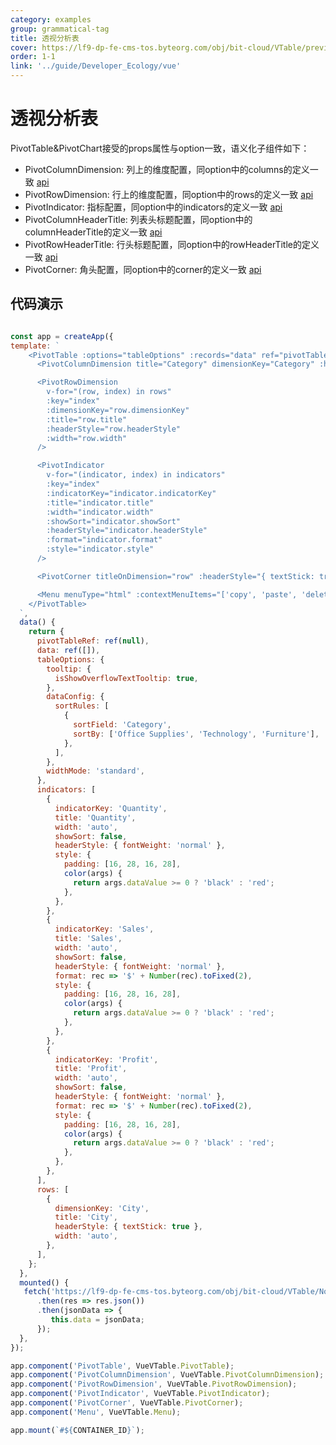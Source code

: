 ```yaml
---
category: examples
group: grammatical-tag
title: 透视分析表
cover: https://lf9-dp-fe-cms-tos.byteorg.com/obj/bit-cloud/VTable/preview/vue-pivot-table.png
order: 1-1
link: '../guide/Developer_Ecology/vue'
---
```


# 透视分析表

PivotTable&PivotChart接受的props属性与option一致，语义化子组件如下：

- PivotColumnDimension: 列上的维度配置，同option中的columns的定义一致 [api](../../option/PivotTable-columns-text#headerType)
- PivotRowDimension: 行上的维度配置，同option中的rows的定义一致 [api](../../option/PivotTable-rows-text#headerType)
- PivotIndicator: 指标配置，同option中的indicators的定义一致 [api](../../option/PivotTable-indicators-text#cellType)
- PivotColumnHeaderTitle: 列表头标题配置，同option中的columnHeaderTitle的定义一致 [api](../../option/PivotTable#rowHeaderTitle)
- PivotRowHeaderTitle: 行头标题配置，同option中的rowHeaderTitle的定义一致 [api](../../option/PivotTable#columnHeaderTitle)
- PivotCorner: 角头配置，同option中的corner的定义一致 [api](../../option/PivotTable#corner)

## 代码演示
```javascript livedemo template=vtable-vue

const app = createApp({
template: `
    <PivotTable :options="tableOptions" :records="data" ref="pivotTableRef">
      <PivotColumnDimension title="Category" dimensionKey="Category" :headerStyle="{ textStick: true }" width="auto" />

      <PivotRowDimension
        v-for="(row, index) in rows"
        :key="index"
        :dimensionKey="row.dimensionKey"
        :title="row.title"
        :headerStyle="row.headerStyle"
        :width="row.width"
      />

      <PivotIndicator
        v-for="(indicator, index) in indicators"
        :key="index"
        :indicatorKey="indicator.indicatorKey"
        :title="indicator.title"
        :width="indicator.width"
        :showSort="indicator.showSort"
        :headerStyle="indicator.headerStyle"
        :format="indicator.format"
        :style="indicator.style"
      />

      <PivotCorner titleOnDimension="row" :headerStyle="{ textStick: true }" />

      <Menu menuType="html" :contextMenuItems="['copy', 'paste', 'delete', '...']" />
    </PivotTable>
  `,
  data() {
    return {
      pivotTableRef: ref(null),
      data: ref([]),
      tableOptions: {
        tooltip: {
          isShowOverflowTextTooltip: true,
        },
        dataConfig: {
          sortRules: [
            {
              sortField: 'Category',
              sortBy: ['Office Supplies', 'Technology', 'Furniture'],
            },
          ],
        },
        widthMode: 'standard',
      },
      indicators: [
        {
          indicatorKey: 'Quantity',
          title: 'Quantity',
          width: 'auto',
          showSort: false,
          headerStyle: { fontWeight: 'normal' },
          style: {
            padding: [16, 28, 16, 28],
            color(args) {
              return args.dataValue >= 0 ? 'black' : 'red';
            },
          },
        },
        {
          indicatorKey: 'Sales',
          title: 'Sales',
          width: 'auto',
          showSort: false,
          headerStyle: { fontWeight: 'normal' },
          format: rec => '$' + Number(rec).toFixed(2),
          style: {
            padding: [16, 28, 16, 28],
            color(args) {
              return args.dataValue >= 0 ? 'black' : 'red';
            },
          },
        },
        {
          indicatorKey: 'Profit',
          title: 'Profit',
          width: 'auto',
          showSort: false,
          headerStyle: { fontWeight: 'normal' },
          format: rec => '$' + Number(rec).toFixed(2),
          style: {
            padding: [16, 28, 16, 28],
            color(args) {
              return args.dataValue >= 0 ? 'black' : 'red';
            },
          },
        },
      ],
      rows: [
        {
          dimensionKey: 'City',
          title: 'City',
          headerStyle: { textStick: true },
          width: 'auto',
        },
      ],
    };
  },
  mounted() {
   fetch('https://lf9-dp-fe-cms-tos.byteorg.com/obj/bit-cloud/VTable/North_American_Superstore_Pivot_data.json')
      .then(res => res.json())
      .then(jsonData => {
         this.data = jsonData;
      });
  },
});

app.component('PivotTable', VueVTable.PivotTable);
app.component('PivotColumnDimension', VueVTable.PivotColumnDimension);
app.component('PivotRowDimension', VueVTable.PivotRowDimension);
app.component('PivotIndicator', VueVTable.PivotIndicator);
app.component('PivotCorner', VueVTable.PivotCorner);
app.component('Menu', VueVTable.Menu);

app.mount(`#${CONTAINER_ID}`);
